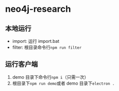 # neo4j-research

## 本地运行

- import: 运行 import.bat
- filter: 根目录命令行`npm run filter`

## 运行客户端

1. demo 目录下命令行`npm i`（只需一次）
2. 根目录下`npm run demo`或者 demo 目录下`electron .`

